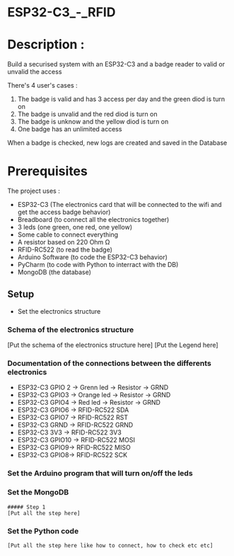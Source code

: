 # ESP32-C3_-_RFID

# Description :
  Build a securised system with an ESP32-C3 and a badge reader to valid or unvalid the access

  There's 4 user's cases :

  1. The badge is valid and has 3 access per day and the green diod is turn on
  2. The badge is unvalid and the red diod is turn on
  3. The badge is unknow and the yellow diod is turn on
  4. One badge has an unlimited access

  When a badge is checked, new logs are created and saved in the Database

# Prerequisites

  The project uses :

  - ESP32-C3 (The electronics card that will be connected to the wifi and get the access badge behavior)
  - Breadboard (to connect all the electronics together)
  - 3 leds (one green, one red, one yellow)
  - Some cable to connect everything
  - A resistor based on 220 Ohm Ω
  - RFID-RC522 (to read the badge)
  - Arduino Software (to code the ESP32-C3 behavior)
  - PyCharm (to code with Python to interract with the DB)
  - MongoDB (the database)

## Setup

  - Set the electronics structure

  ### Schema of the electronics structure

  [Put the schema of the electronics structure here]
  [Put the Legend here]


  ### Documentation of the connections between the differents electronics

  - ESP32-C3 GPIO 2 -> Grenn led -> Resistor -> GRND
  - ESP32-C3 GPIO3 -> Orange led -> Resistor -> GRND
  - ESP32-C3 GPIO4 -> Red led -> Resistor -> GRND
  - ESP32-C3 GPIO6 -> RFID-RC522 SDA
  - ESP32-C3 GPIO7 -> RFID-RC522 RST
  - ESP32-C3 GRND -> RFID-RC522 GRND
  - ESP32-C3 3V3 -> RFID-RC522 3V3
  - ESP32-C3 GPIO10 -> RFID-RC522 MOSI
  - ESP32-C3 GPIO9-> RFID-RC522 MISO
  - ESP32-C3 GPIO8-> RFID-RC522 SCK

  ### Set the Arduino program that will turn on/off the leds

  ### Set the MongoDB
    ##### Step 1
    [Put all the step here]

  ### Set the Python code
    [Put all the step here like how to connect, how to check etc etc]
